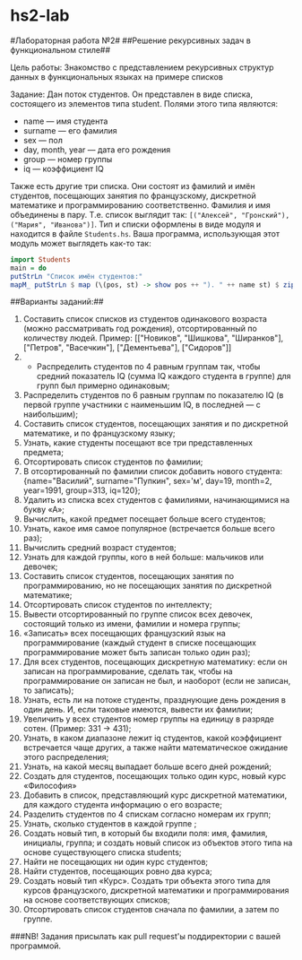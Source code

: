 hs2-lab
=======

#Лабораторная работа №2#
##Решение рекурсивных задач в функциональном стиле##

Цель работы: Знакомство с представлением рекурсивных структур данных в функциональных языках на примере списков

Задание: Дан поток студентов. Он представлен в виде списка, состоящего из элементов типа student. Полями этого типа являются:

- name — имя студента
- surname — его фамилия
- sex — пол
- day, month, year — дата его рождения
- group — номер группы
- iq — коэффициент IQ

Также есть другие три списка. Они состоят из фамилий и имён студентов, посещающих занятия по французскому, дискретной математике и
программированию соответственно. Фамилия и имя объединены в пару. Т.е. список выглядит так: ```[("Алексей", "Гронский"), ("Мария", "Иванова")]```.
Тип и списки оформлены в виде модуля и находится в файле ```Students.hs```. Ваша программа, использующая этот модуль может выглядеть как-то так:

``` haskell
import Students
main = do
putStrLn "Список имён студентов:"
mapM_ putStrLn $ map (\(pos, st) -> show pos ++ "). " ++ name st) $ zip [1..] students
```

##Варианты заданий:##

1. Составить список списков из студентов одинакового возраста (можно
рассматривать год рождения), отсортированный по количеству людей.
Пример: [["Новиков", "Шишкова", "Ширанков"], ["Петров", "Васечкин"],
["Дементьева"], ["Сидоров"]]
2. * Распределить студентов по 4 равным группам так, чтобы средний
показатель IQ (сумма IQ каждого студента в группе) для групп был
примерно одинаковым;
3. Распределить студентов по 6 равным группам по показателю IQ (в
первой группе участники с наименьшим IQ, в последней — с
наибольшим);
4. Составить список студентов, посещающих занятия и по дискретной
математике, и по французскому языку;
5. Узнать, какие студенты посещают все три представленных предмета;
6. Отсортировать список студентов по фамилии;
7. В отсортированный по фамилии список добавить нового студента:
{name="Василий", surname="Пупкин", sex='м', day=19, month=2,
year=1991, group=313, iq=120};
8. Удалить из списка всех студентов с фамилиями, начинающимися на
букву «А»;
9. Вычислить, какой предмет посещает больше всего студентов;
10. Узнать, какое имя самое популярное (встречается больше всего раз);
11. Вычислить средний возраст студентов;
12. Узнать для каждой группы, кого в ней больше: мальчиков или девочек;
13. Составить список студентов, посещающих занятия по
программированию, но не посещающих занятия по дискретной
математике;
14. Отсортировать список студентов по интеллекту;
15. Вывести отсортированный по группе список всех девочек, состоящий
только из имени, фамилии и номера группы;
16. «Записать» всех посещающих французский язык на программирование
(каждый студент в списке посещающих программирование может быть
записан только один раз);
17. Для всех студентов, посещающих дискретную математику: если он
записан на программирование, сделать так, чтобы на программирование
он записан не был, и наоборот (если не записан, то записать);
18. Узнать, есть ли на потоке студенты, празднующие день рождения в
один день. И, если таковые имеются, вывести их фамилии;
19. Увеличить у всех студентов номер группы на единицу в разряде сотен.
(Пример: 331 → 431);
20. Узнать, в каком диапазоне лежит iq студентов, какой коэффициент
встречается чаще других, а также найти математическое ожидание
этого распределения;
21. Узнать, на какой месяц выпадает больше всего дней рождений;
22. Создать для студентов, посещающих только один курс, новый курс
«Философия»
23. Добавить в список, представляющий курс дискретной математики, для
каждого студента информацию о его возрасте;
24. Разделить студентов по 4 спискам согласно номерам их групп;
25. Узнать, сколько студентов в каждой группе ;
26. Создать новый тип, в который бы входили поля: имя, фамилия,
инициалы, группа; и создать новый список из объектов этого типа на
основе существующего списка students;
27. Найти не посещающих ни один курс студентов;
28. Найти студентов, посещающих ровно два курса;
29. Создать новый тип «Курс». Создать три объекта этого типа для курсов
французского, дискретной математики и программирования на основе
соответствующих списков;
30. Отсортировать список студентов сначала по фамилии, а затем по
группе.

###NB!
Задания присылать как pull request'ы поддиректории с вашей программой.
